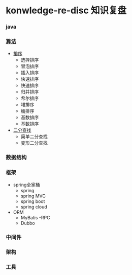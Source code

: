 # konwledge-re-disc 知识复盘

### java

### [算法](https://github.com/wangning1/konwledge-re-disc/tree/master/algorithm)
   - [排序](https://github.com/wangning1/konwledge-re-disc/tree/master/algorithm/01-sort)
        * 选择排序
        * 冒泡排序
        * 插入排序
        * 快速排序
        * 快速排序
        * 归并排序
        * 希尔排序
        * 堆排序
        * 桶排序
        * 基数排序
        * 基数排序
   - [二分查找](https://github.com/wangning1/konwledge-re-disc/tree/master/algorithm/02-binarySearch)
        * 简单二分查找
        * 变形二分查找
        
### 数据结构

### 框架
   - spring全家桶
       * spring
       * spring MVC
       * spring boot
       * spring cloud
   - ORM
       * MyBatis
   -RPC
       * Dubbo

### 中间件

### 架构

### 工具


